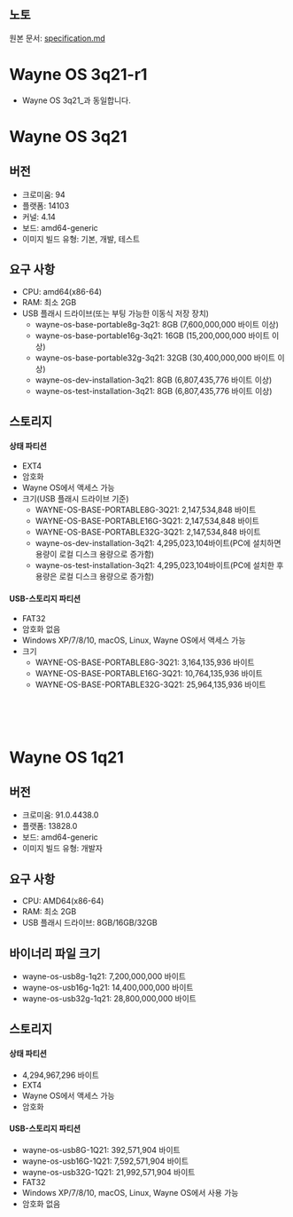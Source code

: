 ## 노토
원본 문서: [specification.md](https://github.com/wayne-incorporated/wayne-os/blob/main/docs/en/release/specification.md)

# Wayne OS 3q21-r1
- Wayne OS 3q21_과 동일합니다.

# Wayne OS 3q21

## 버전
- 크로미움: 94
- 플랫폼: 14103
- 커널: 4.14
- 보드: amd64-generic
- 이미지 빌드 유형: 기본, 개발, 테스트

## 요구 사항
- CPU: amd64(x86-64)
- RAM: 최소 2GB
- USB 플래시 드라이브(또는 부팅 가능한 이동식 저장 장치)
    - wayne-os-base-portable8g-3q21: 8GB (7,600,000,000 바이트 이상)
    - wayne-os-base-portable16g-3q21: 16GB (15,200,000,000 바이트 이상)
    - wayne-os-base-portable32g-3q21: 32GB (30,400,000,000 바이트 이상)
    - wayne-os-dev-installation-3q21: 8GB (6,807,435,776 바이트 이상)
    - wayne-os-test-installation-3q21: 8GB (6,807,435,776 바이트 이상)

## 스토리지
#### 상태 파티션
- EXT4
- 암호화
- Wayne OS에서 액세스 가능
- 크기(USB 플래시 드라이브 기준)
    - WAYNE-OS-BASE-PORTABLE8G-3Q21: 2,147,534,848 바이트
    - WAYNE-OS-BASE-PORTABLE16G-3Q21: 2,147,534,848 바이트
    - WAYNE-OS-BASE-PORTABLE32G-3Q21: 2,147,534,848 바이트
    - wayne-os-dev-installation-3q21: 4,295,023,104바이트(PC에 설치하면 용량이 로컬 디스크 용량으로 증가함)
    - wayne-os-test-installation-3q21: 4,295,023,104바이트(PC에 설치한 후 용량은 로컬 디스크 용량으로 증가함)
#### USB-스토리지 파티션
- FAT32
- 암호화 없음
- Windows XP/7/8/10, macOS, Linux, Wayne OS에서 액세스 가능
- 크기
    - WAYNE-OS-BASE-PORTABLE8G-3Q21: 3,164,135,936 바이트
    - WAYNE-OS-BASE-PORTABLE16G-3Q21: 10,764,135,936 바이트
    - WAYNE-OS-BASE-PORTABLE32G-3Q21: 25,964,135,936 바이트
<br>
<br>
<br>

# Wayne OS 1q21

## 버전
- 크로미움: 91.0.4438.0
- 플랫폼: 13828.0
- 보드: amd64-generic
- 이미지 빌드 유형: 개발자

## 요구 사항
- CPU: AMD64(x86-64)
- RAM: 최소 2GB
- USB 플래시 드라이브: 8GB/16GB/32GB

## 바이너리 파일 크기
- wayne-os-usb8g-1q21: 7,200,000,000 바이트
- wayne-os-usb16g-1q21: 14,400,000,000 바이트
- wayne-os-usb32g-1q21: 28,800,000,000 바이트

## 스토리지
#### 상태 파티션
- 4,294,967,296 바이트
- EXT4
- Wayne OS에서 액세스 가능
- 암호화

#### USB-스토리지 파티션
- wayne-os-usb8G-1Q21: 392,571,904 바이트
- wayne-os-usb16G-1Q21: 7,592,571,904 바이트
- wayne-os-usb32G-1Q21: 21,992,571,904 바이트
- FAT32
- Windows XP/7/8/10, macOS, Linux, Wayne OS에서 사용 가능
- 암호화 없음
